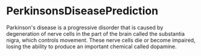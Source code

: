 # PerkinsonsDiseasePrediction


Parkinson's disease is a progressive disorder that is caused by degeneration of nerve cells in the part of the brain called the substantia nigra, which controls movement.
These nerve cells die or become impaired, losing the ability to produce an important chemical called dopamine.

